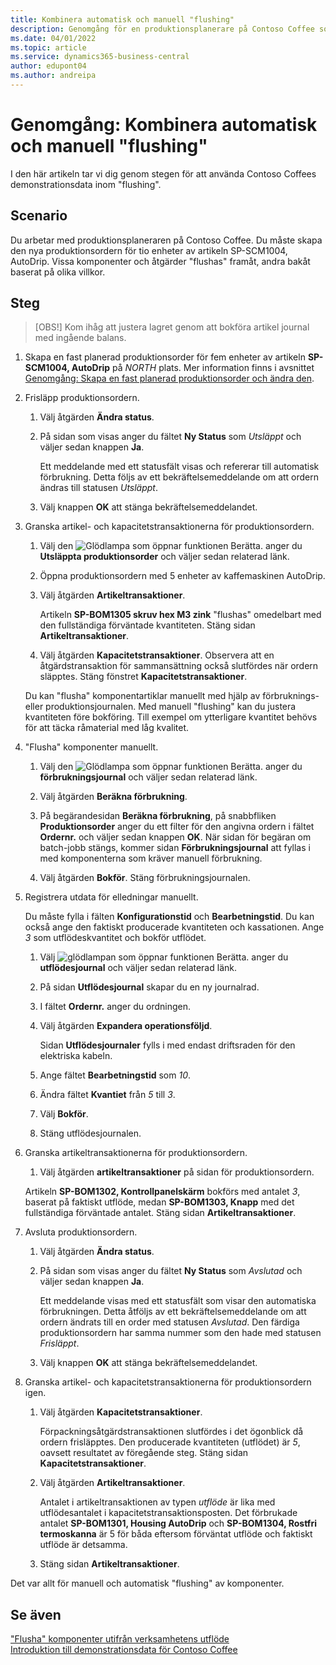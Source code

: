 ```yaml
---
title: Kombinera automatisk och manuell "flushing"
description: Genomgång för en produktionsplanerare på Contoso Coffee som vill kombinera automatisk och manuell "flushing".
ms.date: 04/01/2022
ms.topic: article
ms.service: dynamics365-business-central
author: edupont04
ms.author: andreipa
---
```


# <a name="walkthrough-combine-automatic-and-manual-flushing"></a>Genomgång: Kombinera automatisk och manuell "flushing"

I den här artikeln tar vi dig genom stegen för att använda Contoso Coffees demonstrationsdata inom "flushing".  

## <a name="scenario"></a>Scenario

Du arbetar med produktionsplaneraren på Contoso Coffee. Du måste skapa den nya produktionsordern för tio enheter av artikeln SP-SCM1004, AutoDrip. Vissa komponenter och åtgärder "flushas" framåt, andra bakåt baserat på olika villkor.

## <a name="steps"></a>Steg

> [OBS!] Kom ihåg att justera lagret genom att bokföra artikel journal med ingående balans.

1. Skapa en fast planerad produktionsorder för fem enheter av artikeln **SP-SCM1004, AutoDrip** på *NORTH* plats. Mer information finns i avsnittet [Genomgång: Skapa en fast planerad produktionsorder och ändra den](create-firm-planned-production-order-change.md).  

2. Frisläpp produktionsordern.

    1. Välj åtgärden **Ändra status**.  

    2. På sidan som visas anger du fältet **Ny Status** som *Utsläppt* och väljer sedan knappen **Ja**.  

        Ett meddelande med ett statusfält visas och refererar till automatisk förbrukning. Detta följs av ett bekräftelsemeddelande om att ordern ändras till statusen *Utsläppt*.  

    3. Välj knappen **OK** att stänga bekräftelsemeddelandet.

3. Granska artikel- och kapacitetstransaktionerna för produktionsordern.

    1. Välj den ![Glödlampa som öppnar funktionen Berätta.](../../media/ui-search/search_small.png "Berätta för mig vad du vill göra") anger du **Utsläppta produktionsorder** och väljer sedan relaterad länk.  

    2. Öppna produktionsordern med 5 enheter av kaffemaskinen AutoDrip.  

    3. Välj åtgärden **Artikeltransaktioner**.  

        Artikeln **SP-BOM1305 skruv hex M3 zink** "flushas" omedelbart med den fullständiga förväntade kvantiteten. Stäng sidan **Artikeltransaktioner**.  

    4. Välj åtgärden **Kapacitetstransaktioner**.  Observera att en åtgärdstransaktion för sammansättning också slutfördes när ordern släpptes. Stäng fönstret **Kapacitetstransaktioner**.

    Du kan "flusha" komponentartiklar manuellt med hjälp av förbruknings- eller produktionsjournalen. Med manuell "flushing" kan du justera kvantiteten före bokföring. Till exempel om ytterligare kvantitet behövs för att täcka råmaterial med låg kvalitet.
4. "Flusha" komponenter manuellt.  
    1. Välj den ![Glödlampa som öppnar funktionen Berätta.](../../media/ui-search/search_small.png "Berätta för mig vad du vill göra") anger du **förbrukningsjournal** och väljer sedan relaterad länk.  

    2. Välj åtgärden **Beräkna förbrukning**.  

    3. På begärandesidan **Beräkna förbrukning**, på snabbfliken **Produktionsorder** anger du ett filter för den angivna ordern i fältet **Ordernr.** och väljer sedan knappen **OK**. När sidan för begäran om batch-jobb stängs, kommer sidan **Förbrukningsjournal** att fyllas i med komponenterna som kräver manuell förbrukning.

    4. Välj åtgärden **Bokför**. Stäng förbrukningsjournalen.

5. Registrera utdata för elledningar manuellt.  

    Du måste fylla i fälten **Konfigurationstid** och **Bearbetningstid**. Du kan också ange den faktiskt producerade kvantiteten och kassationen. Ange *3* som utflödeskvantitet och bokför utflödet.

    1. Välj ![glödlampan som öppnar funktionen Berätta.](../../media/ui-search/search_small.png "Berätta för mig vad du vill göra") anger du **utflödesjournal** och väljer sedan relaterad länk.  

    2. På sidan **Utflödesjournal** skapar du en ny journalrad.  

    3. I fältet **Ordernr.** anger du ordningen.  

    4. Välj åtgärden **Expandera operationsföljd**.  

        Sidan **Utflödesjournaler** fylls i med endast driftsraden för den elektriska kabeln.

    5. Ange fältet **Bearbetningstid** som *10*.  

    6. Ändra fältet **Kvantiet** från *5* till *3*.

    7. Välj **Bokför**.  
    8. Stäng utflödesjournalen.

6. Granska artikeltransaktionerna för produktionsordern.

    1. Välj åtgärden **artikeltransaktioner** på sidan för produktionsordern.  

    Artikeln **SP-BOM1302, Kontrollpanelskärm** bokförs med antalet *3*, baserat på faktiskt utflöde, medan **SP-BOM1303, Knapp** med det fullständiga förväntade antalet. Stäng sidan **Artikeltransaktioner**.

7. Avsluta produktionsordern.  

    1. Välj åtgärden **Ändra status**.
    2. På sidan som visas anger du fältet **Ny Status** som *Avslutad* och väljer sedan knappen **Ja**.  

        Ett meddelande visas med ett statusfält som visar den automatiska förbrukningen. Detta åtföljs av ett bekräftelsemeddelande om att ordern ändrats till en order med statusen *Avslutad*. Den färdiga produktionsordern har samma nummer som den hade med statusen *Frisläppt*.
    3. Välj knappen **OK** att stänga bekräftelsemeddelandet.

8. Granska artikel- och kapacitetstransaktionerna för produktionsordern igen.

    1. Välj åtgärden **Kapacitetstransaktioner**.  

        Förpackningsåtgärdstransaktionen slutfördes i det ögonblick då ordern frisläpptes. Den producerade kvantiteten (utflödet) är *5*, oavsett resultatet av föregående steg. Stäng sidan **Kapacitetstransaktioner**.

    2. Välj åtgärden **Artikeltransaktioner**.  

        Antalet i artikeltransaktionen av typen *utflöde* är lika med utflödesantalet i kapacitetstransaktionsposten. Det förbrukade antalet **SP-BOM1301, Housing AutoDrip** och **SP-BOM1304, Rostfri termoskanna** är 5 för båda eftersom förväntat utflöde och faktiskt utflöde är detsamma. 

    3. Stäng sidan **Artikeltransaktioner**.  

Det var allt för manuell och automatisk "flushing" av komponenter.

## <a name="see-also"></a>Se även

["Flusha" komponenter utifrån verksamhetens utflöde](../../production-how-to-flush-components-according-to-operation-output.md)  
[Introduktion till demonstrationsdata för Contoso Coffee](contoso-coffee-manufacturing-intro.md)  
